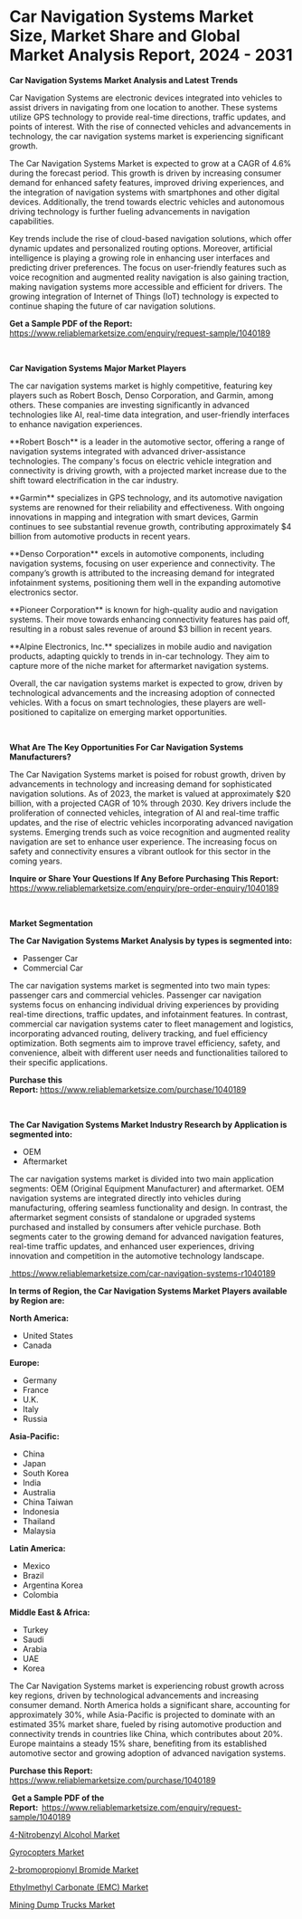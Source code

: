<p><h1>Car Navigation Systems Market Size, Market Share and Global Market Analysis Report, 2024 - 2031</h1></p><p><strong>Car Navigation Systems Market Analysis and Latest Trends</strong></p>
<p><p>Car Navigation Systems are electronic devices integrated into vehicles to assist drivers in navigating from one location to another. These systems utilize GPS technology to provide real-time directions, traffic updates, and points of interest. With the rise of connected vehicles and advancements in technology, the car navigation systems market is experiencing significant growth.</p><p>The Car Navigation Systems Market is expected to grow at a CAGR of 4.6% during the forecast period. This growth is driven by increasing consumer demand for enhanced safety features, improved driving experiences, and the integration of navigation systems with smartphones and other digital devices. Additionally, the trend towards electric vehicles and autonomous driving technology is further fueling advancements in navigation capabilities.</p><p>Key trends include the rise of cloud-based navigation solutions, which offer dynamic updates and personalized routing options. Moreover, artificial intelligence is playing a growing role in enhancing user interfaces and predicting driver preferences. The focus on user-friendly features such as voice recognition and augmented reality navigation is also gaining traction, making navigation systems more accessible and efficient for drivers. The growing integration of Internet of Things (IoT) technology is expected to continue shaping the future of car navigation solutions.</p></p>
<p><strong>Get a Sample PDF of the Report:&nbsp;</strong> <a href="https://www.reliablemarketsize.com/enquiry/request-sample/1040189?utm_campaign=1103&utm_medium=2&utm_source=Github&utm_content=ia&utm_term=02112024&utm_id=car-navigation-systems">https://www.reliablemarketsize.com/enquiry/request-sample/1040189</a></p>
<p>&nbsp;</p>
<p><strong>Car Navigation Systems Major Market Players</strong></p>
<p><p>The car navigation systems market is highly competitive, featuring key players such as Robert Bosch, Denso Corporation, and Garmin, among others. These companies are investing significantly in advanced technologies like AI, real-time data integration, and user-friendly interfaces to enhance navigation experiences.</p><p>**Robert Bosch** is a leader in the automotive sector, offering a range of navigation systems integrated with advanced driver-assistance technologies. The company's focus on electric vehicle integration and connectivity is driving growth, with a projected market increase due to the shift toward electrification in the car industry.</p><p>**Garmin** specializes in GPS technology, and its automotive navigation systems are renowned for their reliability and effectiveness. With ongoing innovations in mapping and integration with smart devices, Garmin continues to see substantial revenue growth, contributing approximately $4 billion from automotive products in recent years.</p><p>**Denso Corporation** excels in automotive components, including navigation systems, focusing on user experience and connectivity. The company’s growth is attributed to the increasing demand for integrated infotainment systems, positioning them well in the expanding automotive electronics sector.</p><p>**Pioneer Corporation** is known for high-quality audio and navigation systems. Their move towards enhancing connectivity features has paid off, resulting in a robust sales revenue of around $3 billion in recent years. </p><p>**Alpine Electronics, Inc.** specializes in mobile audio and navigation products, adapting quickly to trends in in-car technology. They aim to capture more of the niche market for aftermarket navigation systems.</p><p>Overall, the car navigation systems market is expected to grow, driven by technological advancements and the increasing adoption of connected vehicles. With a focus on smart technologies, these players are well-positioned to capitalize on emerging market opportunities.</p></p>
<p>&nbsp;</p>
<p><strong>What Are The Key Opportunities For Car Navigation Systems Manufacturers?</strong></p>
<p><p>The Car Navigation Systems market is poised for robust growth, driven by advancements in technology and increasing demand for sophisticated navigation solutions. As of 2023, the market is valued at approximately $20 billion, with a projected CAGR of 10% through 2030. Key drivers include the proliferation of connected vehicles, integration of AI and real-time traffic updates, and the rise of electric vehicles incorporating advanced navigation systems. Emerging trends such as voice recognition and augmented reality navigation are set to enhance user experience. The increasing focus on safety and connectivity ensures a vibrant outlook for this sector in the coming years.</p></p>
<p><strong>Inquire or Share Your Questions If Any Before Purchasing This Report:</strong> <a href="https://www.reliablemarketsize.com/enquiry/pre-order-enquiry/1040189?utm_campaign=1103&utm_medium=2&utm_source=Github&utm_content=ia&utm_term=02112024&utm_id=car-navigation-systems">https://www.reliablemarketsize.com/enquiry/pre-order-enquiry/1040189</a></p>
<p>&nbsp;</p>
<p><strong>Market Segmentation</strong></p>
<p><strong>The Car Navigation Systems Market Analysis by types is segmented into:</strong></p>
<p><ul><li>Passenger Car</li><li>Commercial Car</li></ul></p>
<p><p>The car navigation systems market is segmented into two main types: passenger cars and commercial vehicles. Passenger car navigation systems focus on enhancing individual driving experiences by providing real-time directions, traffic updates, and infotainment features. In contrast, commercial car navigation systems cater to fleet management and logistics, incorporating advanced routing, delivery tracking, and fuel efficiency optimization. Both segments aim to improve travel efficiency, safety, and convenience, albeit with different user needs and functionalities tailored to their specific applications.</p></p>
<p><strong>Purchase this Report:&nbsp;</strong><a href="https://www.reliablemarketsize.com/purchase/1040189?utm_campaign=1103&utm_medium=2&utm_source=Github&utm_content=ia&utm_term=02112024&utm_id=car-navigation-systems">https://www.reliablemarketsize.com/purchase/1040189</a></p>
<p>&nbsp;</p>
<p><strong>The Car Navigation Systems Market Industry Research by Application is segmented into:</strong></p>
<p><ul><li>OEM</li><li>Aftermarket</li></ul></p>
<p><p>The car navigation systems market is divided into two main application segments: OEM (Original Equipment Manufacturer) and aftermarket. OEM navigation systems are integrated directly into vehicles during manufacturing, offering seamless functionality and design. In contrast, the aftermarket segment consists of standalone or upgraded systems purchased and installed by consumers after vehicle purchase. Both segments cater to the growing demand for advanced navigation features, real-time traffic updates, and enhanced user experiences, driving innovation and competition in the automotive technology landscape.</p></p>
<p><a href="https://www.reliablemarketsize.com/car-navigation-systems-r1040189?utm_campaign=1103&utm_medium=2&utm_source=Github&utm_content=ia&utm_term=02112024&utm_id=car-navigation-systems">&nbsp;https://www.reliablemarketsize.com/car-navigation-systems-r1040189</a></p>
<p><strong>In terms of Region, the Car Navigation Systems Market Players available by Region are:</strong></p>
<p>
    <p> <strong> North America: </strong>
        <ul>
            <li>United States</li>
            <li>Canada</li>
        </ul>
        </p> 
    <p> <strong> Europe: </strong>
        <ul>
            <li>Germany</li>
            <li>France</li>
            <li>U.K.</li>
            <li>Italy</li>
            <li>Russia</li>
        </ul>
        </p> 
    <p> <strong> Asia-Pacific: </strong>
        <ul>
            <li>China</li>
            <li>Japan</li>
            <li>South Korea</li>
            <li>India</li>
            <li>Australia</li>
            <li>China Taiwan</li>
            <li>Indonesia</li>
            <li>Thailand</li>
            <li>Malaysia</li>
        </ul>
        </p> 
    <p> <strong> Latin America: </strong>
        <ul>
            <li>Mexico</li>
            <li>Brazil</li>
            <li>Argentina Korea</li>
            <li>Colombia</li>
        </ul>
        </p> 
    <p> <strong> Middle East & Africa: </strong>
        <ul>
            <li>Turkey</li>
            <li>Saudi</li>
            <li>Arabia</li>
            <li>UAE</li>
            <li>Korea</li>
        </ul>
    </p>
    </p>
<p><p>The Car Navigation Systems market is experiencing robust growth across key regions, driven by technological advancements and increasing consumer demand. North America holds a significant share, accounting for approximately 30%, while Asia-Pacific is projected to dominate with an estimated 35% market share, fueled by rising automotive production and connectivity trends in countries like China, which contributes about 20%. Europe maintains a steady 15% share, benefiting from its established automotive sector and growing adoption of advanced navigation systems.</p></p>
<p><strong>Purchase this Report: </strong><a href="https://www.reliablemarketsize.com/purchase/1040189?utm_campaign=1103&utm_medium=2&utm_source=Github&utm_content=ia&utm_term=02112024&utm_id=car-navigation-systems">https://www.reliablemarketsize.com/purchase/1040189</a></p>
<p>&nbsp;<strong>Get a Sample PDF of the Report:&nbsp;&nbsp;</strong><a href="https://www.reliablemarketsize.com/enquiry/request-sample/1040189?utm_campaign=1103&utm_medium=2&utm_source=Github&utm_content=ia&utm_term=02112024&utm_id=car-navigation-systems">https://www.reliablemarketsize.com/enquiry/request-sample/1040189</a></p>
<p><strong></strong></p>
<p><p><a href="https://www.linkedin.com/pulse/4-nitrobenzyl-alcohol-market-evolution-global-trends-regional-uq9bc?utm_campaign=1103&utm_medium=2&utm_source=Github&utm_content=ia&utm_term=02112024&utm_id=car-navigation-systems">4-Nitrobenzyl Alcohol Market</a></p><p><a href="https://github.com/chr1i1herth/Market-Research-Report-List-1/blob/main/gyrocopters-market.md?utm_campaign=1103&utm_medium=2&utm_source=Github&utm_content=ia&utm_term=02112024&utm_id=car-navigation-systems">Gyrocopters Market</a></p><p><a href="https://www.linkedin.com/pulse/influencing-factors-2-bromopropionyl-bromide-market-insights-growth-3q80e?utm_campaign=1103&utm_medium=2&utm_source=Github&utm_content=ia&utm_term=02112024&utm_id=car-navigation-systems">2-bromopropionyl Bromide Market</a></p><p><a href="https://www.linkedin.com/pulse/ethylmethyl-carbonate-emc-market-research-report-forecast-jamec?utm_campaign=1103&utm_medium=2&utm_source=Github&utm_content=ia&utm_term=02112024&utm_id=car-navigation-systems">Ethylmethyl Carbonate (EMC) Market</a></p><p><a href="https://github.com/gdfhhhj/Market-Research-Report-List-6/blob/main/mining-dump-trucks-market.md?utm_campaign=1103&utm_medium=2&utm_source=Github&utm_content=ia&utm_term=02112024&utm_id=car-navigation-systems">Mining Dump Trucks Market</a></p></p>
